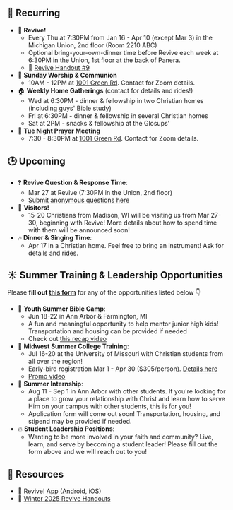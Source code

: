 ## 🔁 Recurring
- 🙌 **Revive!**
    - Every Thu at 7:30PM from Jan 16 - Apr 10 (except Mar 3) in the Michigan Union, 2nd floor (Room 2210 ABC)
    - Optional bring-your-own-dinner time before Revive each week at 6:30PM in the Union, 1st floor at the back of Panera.
    - 📄 [Revive Handout #9](https://drive.google.com/file/d/1MjU4SnWqwTjEgD8-4J4r8_1TfgCEXrSk/view?usp=drive_link)
- 🙌 **Sunday Worship & Communion**
    - 10AM - 12PM at [1001 Green Rd](https://maps.app.goo.gl/oLEnSGYD7tf69Gjz7). Contact for Zoom details.
- 🏠 **Weekly Home Gatherings** (contact for details and rides!)
    - Wed at 6:30PM - dinner & fellowship in two Christian homes (including guys' Bible study)
    - Fri at 6:30PM - dinner & fellowship in several Christian homes
    - Sat at 2PM - snacks & fellowship at the Glosups'
- 🙏 **Tue Night Prayer Meeting**
    - 7:30 - 8:30PM at [1001 Green Rd](https://maps.app.goo.gl/oLEnSGYD7tf69Gjz7). Contact for Zoom details.

## 🕒 Upcoming
- ❓ **Revive Question & Response Time**:
    - Mar 27 at Revive (7:30PM in the Union, 2nd floor)
    - [Submit anonymous questions here](https://forms.gle/MAGsXMqEXoXRazyJ6)
- 🚗 **Visitors!**
    - 15-20 Christians from Madison, WI will be visiting us from Mar 27-30, beginning with Revive! More details about how to spend time with them will be announced soon!
- 🎶 **Dinner & Singing Time**:
    - Apr 17 in a Christian home. Feel free to bring an instrument! Ask for details and rides.

## ☀️ Summer Training & Leadership Opportunities
Please **fill out [this form](https://forms.gle/LEWQdnE1YMwr693Q7)** for any of the opportunities listed below 👇
- 🌳 **Youth Summer Bible Camp**:
    - Jun 18-22 in Ann Arbor & Farmington, MI
    - A fun and meaningful opportunity to help mentor junior high kids! Transportation and housing can be provided if needed
    - Check out [this recap video](https://drive.google.com/file/d/1crm1O6WD4HbCYs6uqmii09s38w_OtqeV/view?usp=drivesdk)
- 🙌 **Midwest Summer College Training**:
    - Jul 16-20 at the University of Missouri with Christian students from all over the region!
    - Early-bird registration Mar 1 - Apr 30 ($305/person). [Details here](https://www.collegetraining.org/)
    - [Promo video](https://youtu.be/8ssqxBb_8mc?si=9J4VhCNNrwhSLplE)
- 🔨 **Summer Internship**:
    - Aug 11 - Sep 1 in Ann Arbor with other students. If you're looking for a place to grow your relationship with Christ and learn how to serve Him on your campus with other students, this is for you!
    - Application form will come out soon! Transportation, housing, and stipend may be provided if needed.
- 🔥 **Student Leadership Positions**:
    -  Wanting to be more involved in your faith and community? Live, learn, and serve by becoming a student leader! Please fill out the form above and we will reach out to you!

## 📖 Resources
- 📱 Revive! App ([Android](https://play.google.com/store/apps/details?id=com.newandromo.dev2292363.app3300238&pcampaignid=web_share), [iOS](https://apps.apple.com/us/app/revive/id6473073801?platform=iphone))
- 📄 [Winter 2025 Revive Handouts](https://drive.google.com/drive/folders/1NNzmlFKc6CyKnoH7LbPYm6oF6j5LY5qO)
